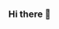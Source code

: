 ### Hi there 👋

<!--
**jsalawu/jsalawu** is a ✨ _special_ ✨ repository because its `README.md` (this file) appears on your GitHub profile.

Jessica Salawu

Here are some ideas to get you started: 

- 🔭 I’m currently working on ...
- 🌱 I’m currently learning ...
- 👯 I’m looking to collaborate on ...
- 🤔 I’m looking for help with ...
- 💬 Ask me about ...
- 📫 How to reach me: ...
- 😄 Pronouns: ...
- ⚡ Fun fact: ...
-->
